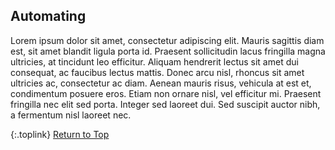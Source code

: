 <!-- START 1 AUTOMATING ---------------------- -->
## Automating

Lorem ipsum dolor sit amet, consectetur adipiscing elit. Mauris sagittis diam est, sit amet blandit ligula porta id. Praesent sollicitudin lacus fringilla magna ultricies, at tincidunt leo efficitur. Aliquam hendrerit lectus sit amet dui consequat, ac faucibus lectus mattis. Donec arcu nisl, rhoncus sit amet ultricies ac, consectetur ac diam. Aenean mauris risus, vehicula at est et, condimentum posuere eros. Etiam non ornare nisl, vel efficitur mi. Praesent fringilla nec elit sed porta. Integer sed laoreet dui. Sed suscipit auctor nibh, a fermentum nisl laoreet nec.

{:.toplink}
[Return to Top]()
<!-- END 1 AUTOMATING ------------------------ -->